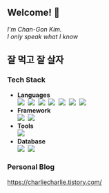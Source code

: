 ## Welcome! 👋
_I'm Chan-Gon Kim._</br>
_I only speak what I know_

## 잘 먹고 잘 살자 </br> 

<!-- 개발 언어와 관련 지식은 우리가 살아가면서 사용하는 언어(Language)처럼 개발 세계의 의사소통 수단입니다.</br>
개발자가 자신이 사용하는 언어와 기술에 대해 명확한 지식을 가지고 있어야 하는 이유는 다음과 같다고 생각합니다.

- 개발자는 무엇 때문에, 왜 이런 기술을 사용하고, 왜 이런 코드가 나왔는지 명확하게 설명할 수 있어야 한다.
- 개발자는 다른 사람의 코드를 읽고 어떤 의도로 만들었고, 얼마만큼의 노력이 들어갔는지 제대로 이해할 수 있어야 한다.

자신의 언어를 통해 자신있고 명확하게 의사를 전달 할 수 있는 사람이 되고자 꾸준히 기록하고 공부합니다.</br>
어제보다 오늘 조금 더 발전된 모습을 보여주고 싶습니다.</br>

감사합니다.
-->

### Tech Stack
- **Languages** </br>
<img src="https://img.shields.io/badge/Java-007396?style=for-the-badge&logo=Java&logoColor=white"/></a>&nbsp;
<img src="https://img.shields.io/badge/PHP-777BB4?style=for-the-badge&logo=php&logoColor=white"/></a>&nbsp;
<img src="https://img.shields.io/badge/HTML5-E34F26?style=for-the-badge&logo=HTML5&logoColor=white"/></a>&nbsp;
<img src="https://img.shields.io/badge/CSS3-1572B6?style=for-the-badge&logo=CSS3&logoColor=white"/></a>&nbsp; 
<img src="https://img.shields.io/badge/JavaScript-F7DF1E?style=for-the-badge&logo=JavaScript&logoColor=black"/></a>&nbsp;
<img src="https://img.shields.io/badge/jquery-0769AD?style=for-the-badge&logo=jquery&logoColor=black"/></a>&nbsp;
<img src="https://img.shields.io/badge/vue.js-4FC08D?style=for-the-badge&logo=vue.js&logoColor=white"></a>&nbsp;
- **Framework** </br>
<img src="https://img.shields.io/badge/Spring-6DB33F?style=for-the-badge&logo=Spring&logoColor=white"/></a>&nbsp;
<img src="https://img.shields.io/badge/laravel-#FF2D20?style=for-the-badge&logo=Spring&logoColor=white"/></a>&nbsp;
- **Tools** </br>
<img src="https://img.shields.io/badge/GitHub-181717?style=for-the-badge&logo=GitHub&logoColor=white"/></a>&nbsp;
- **Database** </br>
<img src="https://img.shields.io/badge/Oracle-F80000?style=for-the-badge&logo=Oracle&logoColor=white"/></a>&nbsp;
<img src="https://img.shields.io/badge/PostgreSQL-316192?style=for-the-badge&logo=postgresql&logoColor=white"/></a>&nbsp;

### Personal Blog
https://charliecharlie.tistory.com/
